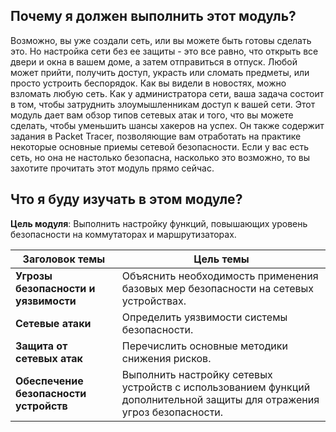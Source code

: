 <!-- verified: agorbachev 03.05.2022 -->

<!-- 16.0.1 -->
##  Почему я должен выполнить этот модуль?

Возможно, вы уже создали сеть, или вы можете быть готовы сделать это. Но настройка сети без ее защиты - это все равно, что открыть все двери и окна в вашем доме, а затем отправиться в отпуск. Любой может прийти, получить доступ, украсть или сломать предметы, или просто устроить беспорядок. Как вы видели в новостях, можно взломать любую сеть. Как у администратора сети, ваша задача состоит в том, чтобы затруднить злоумышленникам доступ к вашей сети. Этот модуль дает вам обзор типов сетевых атак и того, что вы можете сделать, чтобы уменьшить шансы хакеров на успех. Он также содержит задания в Packet Tracer, позволяющие вам отработать на практике некоторые основные приемы сетевой безопасности. Если у вас есть сеть, но она не настолько безопасна, насколько это возможно, то вы захотите прочитать этот модуль прямо сейчас.

<!-- 16.0.2 -->
##  Что я буду изучать в этом модуле?

**Цель модуля**: Выполнить настройку функций, повышающих уровень безопасности на коммутаторах и маршрутизаторах.

| **Заголовок темы** | **Цель темы** |
| --- | --- |
| **Угрозы безопасности и уязвимости** | Объяснить необходимость применения базовых мер безопасности на сетевых устройствах. |
| **Сетевые атаки** | Определить уязвимости системы безопасности. |
| **Защита от сетевых атак** | Перечислить основные методики снижения рисков. |
| **Обеспечение безопасности устройств** | Выполнить настройку сетевых устройств с использованием функций дополнительной защиты для отражения угроз безопасности. |

